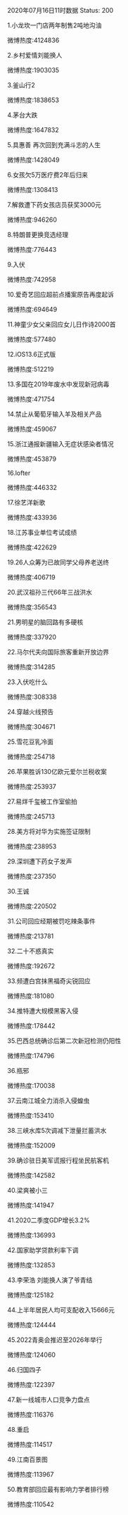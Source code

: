 2020年07月16日11时数据
Status: 200

1.小龙坎一门店两年制售2吨地沟油

微博热度:4124836

2.乡村爱情刘能换人

微博热度:1903035

3.釜山行2

微博热度:1838653

4.茅台大跌

微博热度:1647832

5.具惠善 再次回到充满斗志的人生

微博热度:1428049

6.女孩欠5万医疗费2年后归来

微博热度:1308413

7.解救遭下药女孩店员获奖3000元

微博热度:946260

8.特朗普更换竞选经理

微博热度:776443

9.入伏

微博热度:742958

10.爱奇艺回应超前点播案原告再度起诉

微博热度:694649

11.神童少女父亲回应女儿日作诗2000首

微博热度:577480

12.iOS13.6正式版

微博热度:512219

13.多国在2019年废水中发现新冠病毒

微博热度:471754

14.禁止从葡萄牙输入羊及相关产品

微博热度:459067

15.浙江通报新疆输入无症状感染者情况

微博热度:453879

16.lofter

微博热度:446332

17.徐艺洋新歌

微博热度:433936

18.江苏事业单位考试成绩

微博热度:422629

19.26人众筹为已故同学父母养老送终

微博热度:406719

20.武汉祖孙三代66年三战洪水

微博热度:356543

21.男明星的脑回路有多硬核

微博热度:337920

22.马尔代夫向国际旅客重新开放边界

微博热度:314285

23.入伏吃什么

微博热度:308338

24.穿越火线预告

微博热度:304671

25.雪花豆乳冷面

微博热度:254718

26.苹果胜诉130亿欧元爱尔兰税收案

微博热度:253937

27.易烊千玺被工作室偷拍

微博热度:245713

28.美方将对华为实施签证限制

微博热度:238953

29.深圳遭下药女子发声

微博热度:237350

30.王诚

微博热度:220502

31.公司回应经期被罚吃辣条事件

微博热度:213781

32.二十不惑真实

微博热度:192672

33.频遭白宫抹黑福奇尖锐回应

微博热度:181080

34.推特遭大规模黑客入侵

微博热度:178442

35.巴西总统确诊后第二次新冠检测仍阳性

微博热度:174796

36.瓶邪

微博热度:170038

37.云南江城全力消杀入侵蝗虫

微博热度:153410

38.三峡水库5次调减下泄量拦蓄洪水

微博热度:152009

39.确诊驻日美军谎报行程坐民航客机

微博热度:142582

40.梁爽被小三

微博热度:141947

41.2020二季度GDP增长3.2%

微博热度:136993

42.国家助学贷款利率下调

微博热度:132853

43.李荣浩 刘能换人演了爷青结

微博热度:125182

44.上半年居民人均可支配收入15666元

微博热度:124444

45.2022青奥会推迟至2026年举行

微博热度:124060

46.归国四子

微博热度:122397

47.新一线城市人口竞争力盘点

微博热度:116376

48.重启

微博热度:114517

49.江南百景图

微博热度:113967

50.教育部回应最有影响力学者排行榜

微博热度:110542

